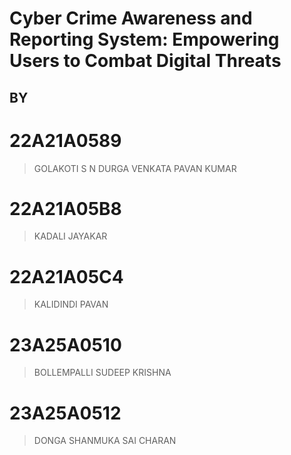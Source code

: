 # Cyber Crime Awareness and Reporting System: Empowering Users to Combat Digital Threats

## BY
 # 22A21A0589
> GOLAKOTI S N DURGA VENKATA PAVAN KUMAR
> 
 # 22A21A05B8
> KADALI JAYAKAR
> 
 # 22A21A05C4
> KALIDINDI PAVAN
> 
 # 23A25A0510
> BOLLEMPALLI SUDEEP KRISHNA
> 
 # 23A25A0512
> DONGA SHANMUKA SAI CHARAN
